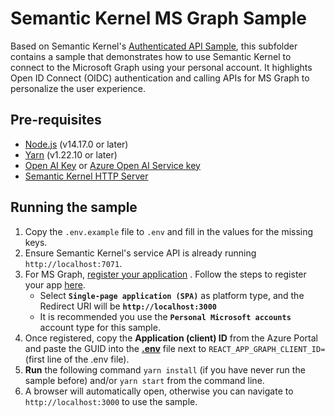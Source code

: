 # Semantic Kernel MS Graph Sample

Based on Semantic Kernel's [Authenticated API Sample](https://github.com/microsoft/semantic-kernel/tree/main#samples-), 
this subfolder contains a sample that demonstrates how to use Semantic Kernel to connect to the Microsoft Graph using your personal account.
It highlights Open ID Connect (OIDC) authentication and calling APIs for MS Graph to personalize the user experience.


## Pre-requisites

- [Node.js](https://nodejs.org/en/download/) (v14.17.0 or later)
- [Yarn](https://classic.yarnpkg.com/en/docs/install/#windows-stable) (v1.22.10 or later)
- [Open AI Key](https://openai.com/api/) or [Azure Open AI Service key](https://learn.microsoft.com/azure/cognitive-services/openai/quickstart)
- [Semantic Kernel HTTP Server](https://github.com/microsoft/semantic-kernel)

## Running the sample

1. Copy the `.env.example` file to `.env` and fill in the values for the missing keys.
2. Ensure Semantic Kernel's service API is already running `http://localhost:7071`.
3. For MS Graph, 
   [register your application](https://learn.microsoft.com/azure/active-directory/develop/quickstart-register-app)
   . Follow the steps to register your app
   [here](https://learn.microsoft.com/azure/active-directory/develop/quickstart-register-app).
    - Select **`Single-page application (SPA)`** as platform type, and the Redirect URI will be **`http://localhost:3000`**
    - It is recommended you use the **`Personal Microsoft accounts`** account type for this sample.
4. Once registered, copy the **Application (client) ID** from the Azure Portal and paste
   the GUID into the **[.env](.env)** file next to `REACT_APP_GRAPH_CLIENT_ID=` (first line of the .env file).
5. **Run** the following command `yarn install` (if you have never run the sample before)
   and/or `yarn start` from the command line.
6. A browser will automatically open, otherwise you can navigate to `http://localhost:3000` to use the sample.


